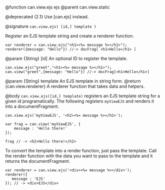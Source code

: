 @function can.view.ejs ejs
@parent can.view.static

@deprecated {2.1} Use [can.ejs] instead.

@signature `can.view.ejs( [id,] template )`

Register an EJS template string and create a renderer function.

    var renderer = can.view.ejs("<h1><%= message %></h1>");
    renderer({message: "Hello"}) //-> docFrag[ <h1>Hello</h1> ]

@param {String} [id] An optional ID to register the template.


    can.view.ejs("greet","<h1><%= message %></h1>");
    can.view("greet",{message: "Hello"}) //-> docFrag[<h1>Hello</h1>]

@param {String} template An EJS template in string form.
@return {can.view.renderer} A renderer function that takes data and helpers.


@body
`can.view.ejs([id,] template)` registers an EJS template string
for a given id programatically. The following
registers `myViewEJS` and renders it into a documentFragment.

    can.view.ejs('myViewEJS', '<h2><%= message %></h2>');

    var frag = can.view('myViewEJS', {
        message : 'Hello there!'
    });

    frag // -> <h2>Hello there!</h2>

To convert the template into a render function, just pass
the template. Call the render function with the data
you want to pass to the template and it returns the
documentFragment.

    var renderer = can.view.ejs('<div><%= message %></div>');
    renderer({
       message : 'EJS'
    }); // -> <div>EJS</div>